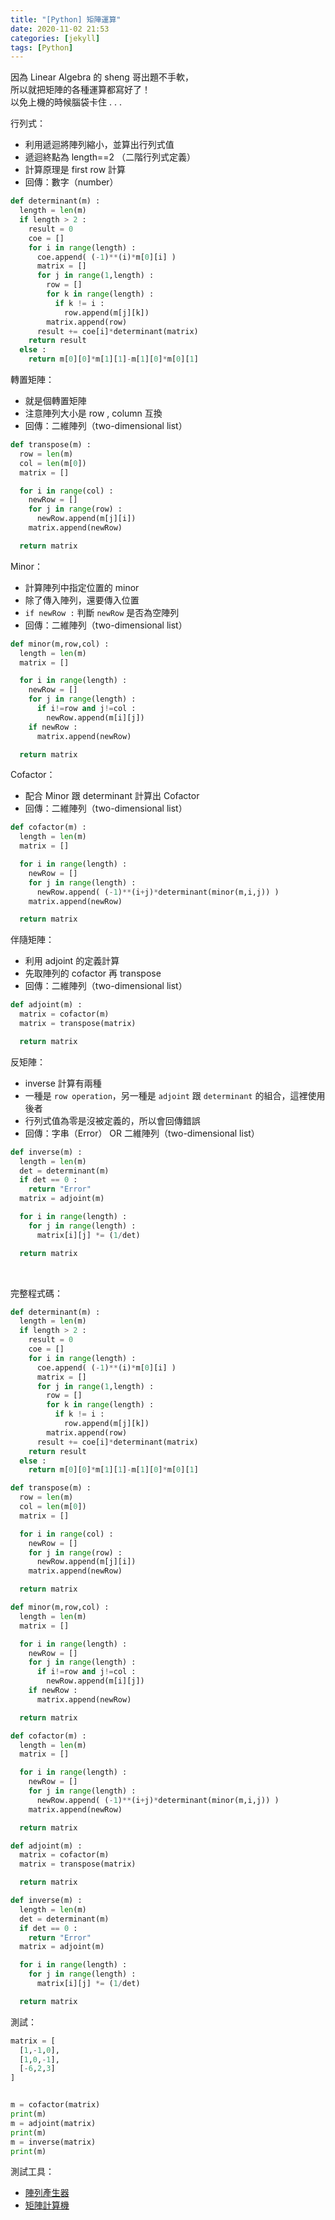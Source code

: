 ```yaml
---
title: "[Python] 矩陣運算"
date: 2020-11-02 21:53
categories: [jekyll]
tags: [Python]
---
```

因為 Linear Algebra 的 sheng 哥出題不手軟，<br>
所以就把矩陣的各種運算都寫好了！<br>
以免上機的時候腦袋卡住 . . .


行列式：
* 利用遞迴將陣列縮小，並算出行列式值
* 遞迴終點為 length==2 （二階行列式定義）
* 計算原理是 first row 計算
* 回傳：數字（number）

```python
def determinant(m) :
  length = len(m)
  if length > 2 :
    result = 0
    coe = []
    for i in range(length) :
      coe.append( (-1)**(i)*m[0][i] )
      matrix = []
      for j in range(1,length) :
        row = []
        for k in range(length) :
          if k != i :
            row.append(m[j][k])
        matrix.append(row)
      result += coe[i]*determinant(matrix)
    return result
  else :
    return m[0][0]*m[1][1]-m[1][0]*m[0][1]
```

轉置矩陣：
* 就是個轉置矩陣
* 注意陣列大小是 row , column 互換
* 回傳：二維陣列（two-dimensional list）

```python
def transpose(m) :
  row = len(m)
  col = len(m[0])
  matrix = []

  for i in range(col) :
    newRow = []
    for j in range(row) :
      newRow.append(m[j][i])
    matrix.append(newRow)

  return matrix
```

Minor：
* 計算陣列中指定位置的 minor
* 除了傳入陣列，還要傳入位置
* `if newRow :` 判斷 `newRow` 是否為空陣列
* 回傳：二維陣列（two-dimensional list）

```python
def minor(m,row,col) :
  length = len(m)
  matrix = []

  for i in range(length) :
    newRow = []
    for j in range(length) :
      if i!=row and j!=col :
        newRow.append(m[i][j])
    if newRow :
      matrix.append(newRow)

  return matrix
```

Cofactor：
* 配合 Minor 跟 determinant 計算出 Cofactor
* 回傳：二維陣列（two-dimensional list）

```python
def cofactor(m) :
  length = len(m)
  matrix = []

  for i in range(length) :
    newRow = []
    for j in range(length) :
      newRow.append( (-1)**(i+j)*determinant(minor(m,i,j)) )
    matrix.append(newRow)

  return matrix
```

伴隨矩陣：
* 利用 adjoint 的定義計算
* 先取陣列的 cofactor 再 transpose
* 回傳：二維陣列（two-dimensional list）

```python
def adjoint(m) :
  matrix = cofactor(m)
  matrix = transpose(matrix)

  return matrix
```

反矩陣：
* inverse 計算有兩種
* 一種是 `row operation`，另一種是 `adjoint` 跟 `determinant` 的組合，這裡使用後者
* 行列式值為零是沒被定義的，所以會回傳錯誤
* 回傳：字串（Error） OR 二維陣列（two-dimensional list）

```python
def inverse(m) :
  length = len(m)
  det = determinant(m)
  if det == 0 :
    return "Error"
  matrix = adjoint(m)

  for i in range(length) :
    for j in range(length) :
      matrix[i][j] *= (1/det)

  return matrix
```
<br>

完整程式碼：
```python
def determinant(m) :
  length = len(m)
  if length > 2 :
    result = 0
    coe = []
    for i in range(length) :
      coe.append( (-1)**(i)*m[0][i] )
      matrix = []
      for j in range(1,length) :
        row = []
        for k in range(length) :
          if k != i :
            row.append(m[j][k])
        matrix.append(row)
      result += coe[i]*determinant(matrix)
    return result
  else :
    return m[0][0]*m[1][1]-m[1][0]*m[0][1]

def transpose(m) :
  row = len(m)
  col = len(m[0])
  matrix = []

  for i in range(col) :
    newRow = []
    for j in range(row) :
      newRow.append(m[j][i])
    matrix.append(newRow)

  return matrix

def minor(m,row,col) :
  length = len(m)
  matrix = []

  for i in range(length) :
    newRow = []
    for j in range(length) :
      if i!=row and j!=col :
        newRow.append(m[i][j])
    if newRow :
      matrix.append(newRow)

  return matrix

def cofactor(m) :
  length = len(m)
  matrix = []

  for i in range(length) :
    newRow = []
    for j in range(length) :
      newRow.append( (-1)**(i+j)*determinant(minor(m,i,j)) )
    matrix.append(newRow)

  return matrix

def adjoint(m) :
  matrix = cofactor(m)
  matrix = transpose(matrix)

  return matrix

def inverse(m) :
  length = len(m)
  det = determinant(m)
  if det == 0 :
    return "Error"
  matrix = adjoint(m)

  for i in range(length) :
    for j in range(length) :
      matrix[i][j] *= (1/det)

  return matrix
```

測試：
```python
matrix = [
  [1,-1,0],
  [1,0,-1],
  [-6,2,3]
]


m = cofactor(matrix)
print(m)
m = adjoint(matrix)
print(m)
m = inverse(matrix)
print(m)
```

測試工具：<br>
* [陣列產生器](https://onlinemathtools.com/generate-random-matrix)
* [矩陣計算機](https://www.symbolab.com/solver/matrix-calculator)
